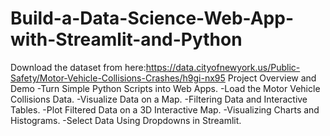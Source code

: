 # Build-a-Data-Science-Web-App-with-Streamlit-and-Python
Download the dataset from here:https://data.cityofnewyork.us/Public-Safety/Motor-Vehicle-Collisions-Crashes/h9gi-nx95
Project Overview and Demo
-Turn Simple Python Scripts into Web Apps.
-Load the Motor Vehicle Collisions Data.
-Visualize Data on a Map.
-Filtering Data and Interactive Tables.
-Plot Filtered Data on a 3D Interactive Map.
-Visualizing Charts and Histograms.
-Select Data Using Dropdowns in Streamlit.
